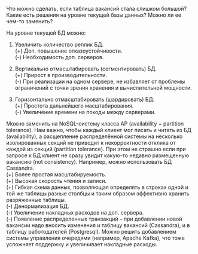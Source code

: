 
Что можно сделать, если таблица вакансий стала слишком большой? Какие есть решения на уровне текущей базы данных? Можно ли ее чем-то заменить?  

На уровне текущей БД можно:  

1.	Увеличить количество реплик БД.  
(+) Доп. повышение отказоустойчивости.  
(-) Необходимость доп. серверов.  

2.	Вертикально отмасштабировать (сегментировать) БД.  
(+) Прирост в производительности.  
(-) При реализации на одном сервере, не избавляет от проблемы ограничений с точки зрения хранения и вычислительной мощности.  

3.	Горизонтально отмасштабировать (шардировать) БД.  
(+) Простота дальнейшего масштабирования.  
(-) Увеличение времени на походы между серверами.  



Можно заменить на NoSQL-систему класса AP (availability + partition tolerance). Нам важно, чтобы каждый клиент мог писать и читать из БД (availability), а расщепление распределённой системы на несколько изолированных секций не приводит к некорректности отклика от каждой из секций (partition tolerance). При этом не страшно если при запросе к БД клиент не сразу увидит какую-то недавно размещенную вакансию (not consistency). Например, можно использовать БД Cassandra.  
(+) Более простая масштабируемость.  
(+) Высокая скорость чтения и записи.  
(+) Гибкая схема данных, позволяющая определять в строках одной и той же таблицы разные столбцы и таким образом эффективно хранить разряженные таблицы.  
(-) Денормализация БД.  
(-) Увеличение накладных расходов на доп. сервера.  
(-) Появление распределенных транзакций – при добавлении новой вакансии надо вносить изменения и таблицу вакансий (Cassandra), и в таблицу работодателей (Postgresql). Можно решить добавлением системы управления очередями (например, Apache Kafka), что тоже усложняет поддержку и увеличивает накладные расходы.  
